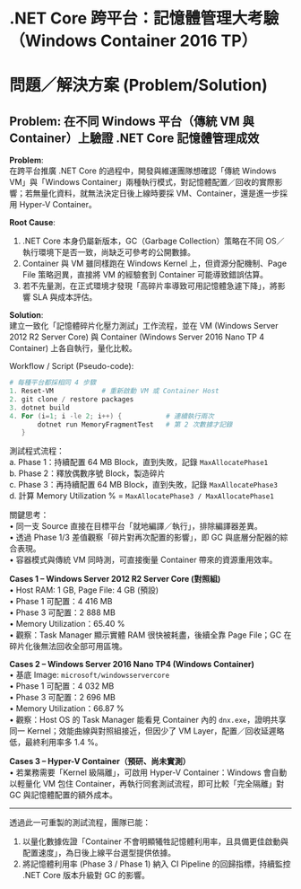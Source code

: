 # .NET Core 跨平台：記憶體管理大考驗（Windows Container 2016 TP）

# 問題／解決方案 (Problem/Solution)

## Problem: 在不同 Windows 平台（傳統 VM 與 Container）上驗證 .NET Core 記憶體管理成效

**Problem**:  
在跨平台推廣 .NET Core 的過程中，開發與維運團隊想確認「傳統 Windows VM」與「Windows Container」兩種執行模式，對記憶體配置／回收的實際影響；若無量化資料，就無法決定日後上線時要採 VM、Container，還是進一步採用 Hyper-V Container。

**Root Cause**:  
1. .NET Core 本身仍屬新版本，GC（Garbage Collection）策略在不同 OS／執行環境下是否一致，尚缺乏可參考的公開數據。  
2. Container 與 VM 雖同樣跑在 Windows Kernel 上，但資源分配機制、Page File 策略迥異，直接將 VM 的經驗套到 Container 可能導致錯誤估算。  
3. 若不先量測，在正式環境才發現「高碎片率導致可用記憶體急遽下降」，將影響 SLA 與成本評估。

**Solution**:  
建立一致化「記憶體碎片化壓力測試」工作流程，並在 VM (Windows Server 2012 R2 Server Core) 與 Container (Windows Server 2016 Nano TP 4 Container) 上各自執行，量化比較。

Workflow / Script (Pseudo-code):  
```powershell
# 每種平台都採相同 4 步驟
1. Reset-VM            # 重新啟動 VM 或 Container Host
2. git clone / restore packages
3. dotnet build
4. For (i=1; i -le 2; i++) {           # 連續執行兩次
       dotnet run MemoryFragmentTest   # 第 2 次數據才記錄
   }
```
測試程式流程：  
a. Phase 1：持續配置 64 MB Block，直到失敗，記錄 `MaxAllocatePhase1`  
b. Phase 2：釋放偶數序號 Block，製造碎片  
c. Phase 3：再持續配置 64 MB Block，直到失敗，記錄 `MaxAllocatePhase3`  
d. 計算 Memory Utilization % = `MaxAllocatePhase3 / MaxAllocatePhase1`

關鍵思考：  
• 同一支 Source 直接在目標平台「就地編譯／執行」，排除編譯器差異。  
• 透過 Phase 1/3 差值觀察「碎片對再次配置的影響」，即 GC 與底層分配器的綜合表現。  
• 容器模式與傳統 VM 同時測，可直接衡量 Container 帶來的資源重用效率。

**Cases 1 – Windows Server 2012 R2 Server Core (對照組)**  
• Host RAM: 1 GB, Page File: 4 GB (預設)  
• Phase 1 可配置：4 416 MB  
• Phase 3 可配置：2 888 MB  
• Memory Utilization：65.40 %  
• 觀察：Task Manager 顯示實體 RAM 很快被耗盡，後續全靠 Page File；GC 在碎片化後無法回收全部可用區塊。

**Cases 2 – Windows Server 2016 Nano TP4 (Windows Container)**  
• 基底 Image: `microsoft/windowsservercore`  
• Phase 1 可配置：4 032 MB  
• Phase 3 可配置：2 696 MB  
• Memory Utilization：66.87 %  
• 觀察：Host OS 的 Task Manager 能看見 Container 內的 `dnx.exe`，證明共享同一 Kernel；效能曲線與對照組接近，但因少了 VM Layer，配置／回收延遲略低，最終利用率多 1.4 %。

**Cases 3 – Hyper-V Container（預研、尚未實測）**  
• 若業務需要「Kernel 級隔離」，可啟用 Hyper-V Container：Windows 會自動以輕量化 VM 包住 Container，再執行同套測試流程，即可比較「完全隔離」對 GC 與記憶體配置的額外成本。  

---

透過此一可重製的測試流程，團隊已能：

1. 以量化數據佐證「Container 不會明顯犧牲記憶體利用率，且具備更佳啟動與配置速度」，為日後上線平台選型提供依據。  
2. 將記憶體利用率 (Phase 3 / Phase 1) 納入 CI Pipeline 的回歸指標，持續監控 .NET Core 版本升級對 GC 的影響。